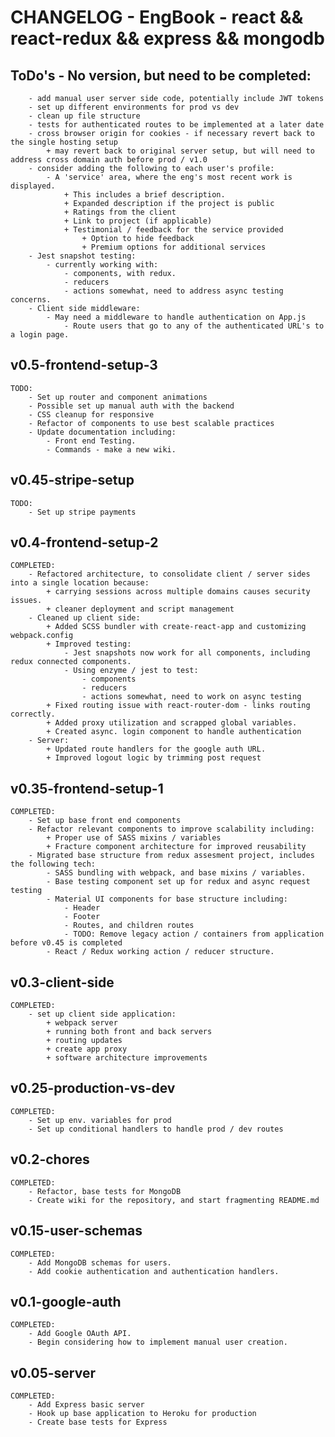 # CHANGELOG - EngBook - react && react-redux && express && mongodb

## ToDo's - No version, but need to be completed:

        - add manual user server side code, potentially include JWT tokens
        - set up different environments for prod vs dev
        - clean up file structure
        - tests for authenticated routes to be implemented at a later date
        - cross browser origin for cookies - if necessary revert back to the single hosting setup
            + may revert back to original server setup, but will need to address cross domain auth before prod / v1.0
        - consider adding the following to each user's profile:
            - A 'service' area, where the eng's most recent work is displayed.
                + This includes a brief description.
                + Expanded description if the project is public
                + Ratings from the client
                + Link to project (if applicable)
                + Testimonial / feedback for the service provided
                    + Option to hide feedback
                    + Premium options for additional services
        - Jest snapshot testing:
            - currently working with:
                - components, with redux.
                - reducers
                - actions somewhat, need to address async testing concerns.
        - Client side middleware:
            - May need a middleware to handle authentication on App.js
                - Route users that go to any of the authenticated URL's to a login page.

## v0.5-frontend-setup-3

    TODO:
        - Set up router and component animations
        - Possible set up manual auth with the backend
        - CSS cleanup for responsive
        - Refactor of components to use best scalable practices
        - Update documentation including:
            - Front end Testing.
            - Commands - make a new wiki.

## v0.45-stripe-setup

    TODO:
        - Set up stripe payments

## v0.4-frontend-setup-2

    COMPLETED:
        - Refactored architecture, to consolidate client / server sides into a single location because:
            + carrying sessions across multiple domains causes security issues.
            + cleaner deployment and script management
        - Cleaned up client side:
            + Added SCSS bundler with create-react-app and customizing webpack.config
            + Improved testing:
                - Jest snapshots now work for all components, including redux connected components.
                - Using enzyme / jest to test:
                    - components
                    - reducers
                    - actions somewhat, need to work on async testing
            + Fixed routing issue with react-router-dom - links routing correctly.
            + Added proxy utilization and scrapped global variables.
            + Created async. login component to handle authentication
        - Server:
            + Updated route handlers for the google auth URL.
            + Improved logout logic by trimming post request

## v0.35-frontend-setup-1

    COMPLETED:
        - Set up base front end components
        - Refactor relevant components to improve scalability including:
            + Proper use of SASS mixins / variables
            + Fracture component architecture for improved reusability
        - Migrated base structure from redux assesment project, includes the following tech:
            - SASS bundling with webpack, and base mixins / variables.
            - Base testing component set up for redux and async request testing
            - Material UI components for base structure including:
                - Header
                - Footer
                - Routes, and children routes
                - TODO: Remove legacy action / containers from application before v0.45 is completed
            - React / Redux working action / reducer structure.

## v0.3-client-side

    COMPLETED:
        - set up client side application:
            + webpack server
            + running both front and back servers
            + routing updates
            + create app proxy
            + software architecture improvements

## v0.25-production-vs-dev

    COMPLETED:
        - Set up env. variables for prod
        - Set up conditional handlers to handle prod / dev routes

## v0.2-chores

    COMPLETED:
        - Refactor, base tests for MongoDB
        - Create wiki for the repository, and start fragmenting README.md

## v0.15-user-schemas

    COMPLETED:
        - Add MongoDB schemas for users.
        - Add cookie authentication and authentication handlers.

## v0.1-google-auth

    COMPLETED:
        - Add Google OAuth API.
        - Begin considering how to implement manual user creation.

## v0.05-server

    COMPLETED:
        - Add Express basic server
        - Hook up base application to Heroku for production
        - Create base tests for Express
